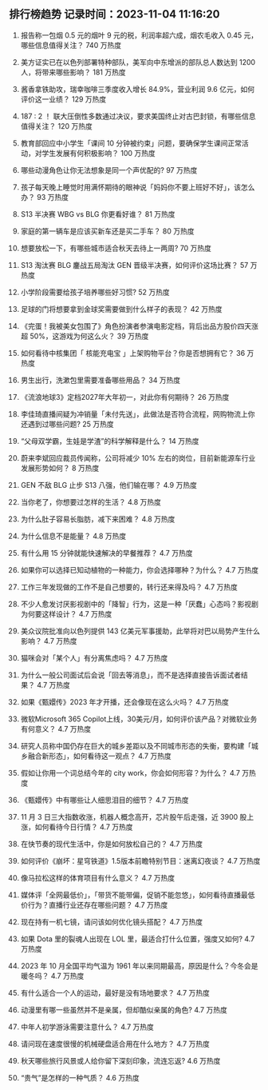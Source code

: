 
## 排行榜趋势 记录时间：2023-11-04 11:16:20
  
  1. 报告称一包烟 0.5 元的烟叶 9 元的税，利润率超六成，烟农毛收入 0.45 元，哪些信息值得关注？ 740 万热度
    
  2. 美方证实已在以色列部署特种部队，美军向中东增派的部队总人数达到 1200 人，将带来哪些影响？ 181 万热度
    
  3. 酱香拿铁助攻，瑞幸咖啡三季度收入增长 84.9%，营业利润 9.6 亿元，如何评价这一业绩？ 129 万热度
    
  4. 187 : 2 ！ 联大压倒性多数通过决议，要求美国终止对古巴封锁，有哪些信息值得关注？ 120 万热度
    
  5. 教育部回应中小学生「课间 10 分钟被约束」问题，要确保学生课间正常活动，对学生发展有何积极影响？ 100 万热度
    
  6. 哪些动漫角色让你无法想象是同一个声优配的? 97 万热度
    
  7. 孩子每天晚上睡觉时用满怀期待的眼神说「妈妈你不要上班好不好」，该怎么办？ 93 万热度
    
  8. S13 半决赛 WBG vs BLG 你更看好谁？ 81 万热度
    
  9. 家庭的第一辆车是应该买新车还是买二手车？ 80 万热度
    
  10. 想要放松一下，有哪些城市适合秋天去待上一两周? 70 万热度
    
  11. S13 淘汰赛 BLG 鏖战五局淘汰 GEN 晋级半决赛，如何评价这场比赛？ 57 万热度
    
  12. 小学阶段需要给孩子培养哪些好习惯? 52 万热度
    
  13. 足球的门将想要拿到金球奖需要做到什么样子的表现？ 42 万热度
    
  14. 《完蛋！我被美女包围了》角色扮演者参演电影定档，背后出品方股价四天涨超 50%，这游戏为何这么火？ 39 万热度
    
  15. 如何看待中核集团「 核能充电宝 」上架购物平台？你是否想拥有它？ 36 万热度
    
  16. 男生出行，洗漱包里需要准备哪些用品？ 34 万热度
    
  17. 《流浪地球3》定档2027年大年初一，对此你有何期待？ 26 万热度
    
  18. 李佳琦直播间疑为冲销量「未付先送」，此做法是否符合流程，网购物流上你还遇到过哪些问题? 25 万热度
    
  19. “父母双学霸，生娃是学渣”的科学解释是什么？ 14 万热度
    
  20. 蔚来李斌回应裁员传闻称，公司将减少 10% 左右的岗位，目前新能源车行业发展形势如何？ 8 万热度
    
  21. GEN 不敌 BLG 止步 S13 八强，他们输在哪？ 4.9 万热度
    
  22. 当你老了，你想要过怎样的生活？ 4.8 万热度
    
  23. 为什么肚子容易长脂肪，减下来困难？ 4.8 万热度
    
  24. 为什么信息不是能量？ 4.8 万热度
    
  25. 有什么用 15 分钟就能快速解决的早餐推荐？ 4.7 万热度
    
  26. 如果你可以选择已知动植物的一种能力，你会选择哪种？为什么？ 4.7 万热度
    
  27. 工作三年发现做的工作不是自己想要的，转行还来得及吗？ 4.7 万热度
    
  28. 不少人愈发讨厌影视剧中的「降智」行为，这是一种「厌蠢」心态吗？影视剧为何要这样设计？ 4.7 万热度
    
  29. 美众议院批准向以色列提供 143 亿美元军事援助，此举将对巴以局势产生什么影响？ 4.7 万热度
    
  30. 猫咪会对「某个人」有分离焦虑吗？ 4.7 万热度
    
  31. 为什么一般公司面试后会说「回去等消息」，而不是选择直接告诉面试者结果？ 4.7 万热度
    
  32. 如果《甄嬛传》2023 年才开播，还会像现在这么火吗？ 4.7 万热度
    
  33. 微软Microsoft 365 Copilot上线，30美元/月，如何评价该产品？对微软业务有何意义？ 4.7 万热度
    
  34. 研究人员称中国仍存在巨大的城乡差距以及不同城市形态的失衡，要构建「城乡融合新形态」，如何看待这一观点？ 4.7 万热度
    
  35. 假如让你用一个词总结今年的 city work，你会如何形容？为什么？ 4.7 万热度
    
  36. 《甄嬛传》中有哪些让人细思泪目的细节？ 4.7 万热度
    
  37. 11 月 3 日三大指数收涨，机器人概念高开，芯片股午后走强，近 3900 股上涨，如何看待今日行情？ 4.7 万热度
    
  38. 在快节奏的现代生活中，你是如何放松自己的？ 4.7 万热度
    
  39. 如何评价《崩坏：星穹铁道》1.5版本前瞻特别节目：迷离幻夜谈？ 4.7 万热度
    
  40. 像马拉松这样的体育项目有什么意义？ 4.7 万热度
    
  41. 媒体评「全网最低价」，「带货不能带偏，促销不能忽悠」，如何看待直播最低价行为？直播行业还存在哪些问题？ 4.7 万热度
    
  42. 现在持有一机七镜，请问该如何优化镜头搭配？ 4.7 万热度
    
  43. 如果 Dota 里的裂魂人出现在 LOL 里，最适合打什么位置，强度又如何? 4.7 万热度
    
  44. 2023 年 10 月全国平均气温为 1961 年以来同期最高，原因是什么？今冬会是暖冬吗？ 4.7 万热度
    
  45. 有什么适合一个人的运动，最好是没有场地要求？ 4.7 万热度
    
  46. 动漫里有哪一些虽然并不是亲属，但却酷似亲属的角色? 4.7 万热度
    
  47. 中年人初学游泳需要注意什么？ 4.7 万热度
    
  48. 请问现在速度很慢的机械硬盘适合用在什么地方？ 4.7 万热度
    
  49. 秋天哪些旅行风景或人给你留下深刻印象，流连忘返? 4.6 万热度
    
  50. “贵气”是怎样的一种气质？ 4.6 万热度
    